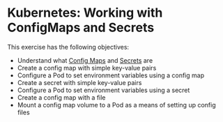 # Kubernetes: Working with ConfigMaps and Secrets

This exercise has the following objectives:
- Understand what [Config Maps](https://kubernetes.io/docs/concepts/configuration/configmap/) and [Secrets](https://kubernetes.io/docs/concepts/configuration/secret/) are
- Create a config map with simple key-value pairs
- Configure a Pod to set environment variables using a config map
- Create a secret with simple key-value pairs
- Configure a Pod to set environment variables using a secret
- Create a config map with a file
- Mount a config map volume to a Pod as a means of setting up config files